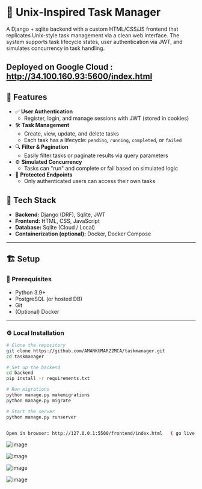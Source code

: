 # 🧠 Unix-Inspired Task Manager

A Django + sqlite backend with a custom HTML/CSS/JS frontend that replicates Unix-style task management via a clean web interface. The system supports task lifecycle states, user authentication via JWT, and simulates concurrency in task handling.

## Deployed on Google Cloud : http://34.100.160.93:5600/index.html

## 🚀 Features

- ✅ **User Authentication**
  - Register, login, and manage sessions with JWT (stored in cookies)
- 🛠️ **Task Management**
  - Create, view, update, and delete tasks
  - Each task has a lifecycle: `pending`, `running`, `completed`, or `failed`
- 🔍 **Filter & Pagination**
  - Easily filter tasks or paginate results via query parameters
- ⚙️ **Simulated Concurrency**
  - Tasks can "run" and complete or fail based on simulated logic
- 🔐 **Protected Endpoints**
  - Only authenticated users can access their own tasks

## 🧱 Tech Stack

- **Backend:** Django (DRF), Sqlite, JWT
- **Frontend:** HTML, CSS, JavaScript
- **Database:** Sqlite (Cloud / Local)
- **Containerization (optional):** Docker, Docker Compose


---

## 🏗️ Setup

### 🔧 Prerequisites

- Python 3.9+
- PostgreSQL (or hosted DB)
- Git
- (Optional) Docker

---

### ⚙️ Local Installation

```bash
# Clone the repository
git clone https://github.com/AMANKUMAR22MCA/taskmanager.git
cd taskmanager

# Set up the backend
cd backend
pip install -r requirements.txt

# Run migrations
python manage.py makemigrations
python manage.py migrate

# Start the server
python manage.py runserver


Open in browser: http://127.0.0.1:5500/frontend/index.html   ( go live with frontend/index.html )

```

![image](https://github.com/user-attachments/assets/cbffaa63-ada6-497b-9f29-c295747fafd6)  <br>

![image](https://github.com/user-attachments/assets/011a4961-af23-474f-990c-0b03d0fe8273)  <br>

![image](https://github.com/user-attachments/assets/a0bb2592-3d68-4a69-8ac6-4cdffa2614fc)  <br>

![image](https://github.com/user-attachments/assets/d6019d75-11d8-4812-972b-592476d170fb)




